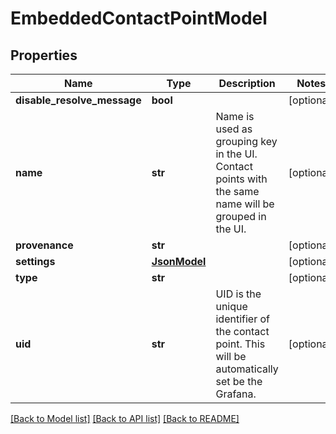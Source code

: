 # EmbeddedContactPointModel

## Properties
Name | Type | Description | Notes
------------ | ------------- | ------------- | -------------
**disable_resolve_message** | **bool** |  | [optional] 
**name** | **str** | Name is used as grouping key in the UI. Contact points with the same name will be grouped in the UI. | [optional] 
**provenance** | **str** |  | [optional] 
**settings** | [**JsonModel**](JsonModel.md) |  | [optional] 
**type** | **str** |  | [optional] 
**uid** | **str** | UID is the unique identifier of the contact point. This will be automatically set be the Grafana. | [optional] 

[[Back to Model list]](../README.md#documentation-for-models) [[Back to API list]](../README.md#documentation-for-api-endpoints) [[Back to README]](../README.md)


